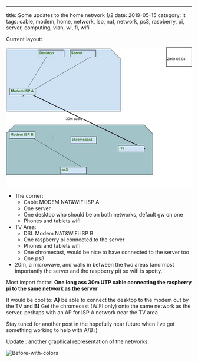 ---
title: Some updates to the home network 1/2
date: 2019-05-15
category: it
tags: cable, modem, home, network, isp, nat, network, ps3, raspberry, pi, server, computing, vlan, wi, fi, wifi

Current layout:

![Before](images/home-net-current-20190504-1.jpg)

- The corner:
  - Cable MODEM NAT&WiFi ISP A
  - One server
  - One desktop who should be on both networks, default gw on one
  - Phones and tablets wifi
- TV Area:
  - DSL Modem NAT&WiFi ISP B
  - One raspberry pi connected to the server
  - Phones and tablets wifi
  - One chromecast, would be nice to have connected to the server too
  - One ps3
- 20m, a microwave, and walls in between the two areas (and most importantly the server and the raspberry pi) so wifi is spotty.

Most import factor: **One long ass 30m UTP cable connecting the raspberry pi to the same network as the server**

It would be cool to: **A)** be able to connect the desktop to the modem out by the TV and **B)** Get the chromecast (WIFI only) onto the same network as the server, perhaps with an AP for ISP A network near the TV area

Stay tuned for another post in the hopefully near future when I've got something working to help with A/B :)

Update : another graphical representation of the networks:

![Before-with-colors](https://lh5.googleusercontent.com/aUuKseUdXT87v4A5lfBYPcyAykhygf2_5MJGveTSKEvzgmOh509-6_NA2gALnRQ5YEXAQqNp4Sh2_PLcrYEyh3LVVemDXLXwFFDBAz3-ii-n7drfh5TezQd9Y7GF131WFnKFYN-M)
